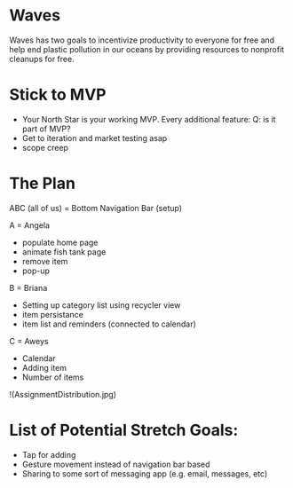 # Waves
Waves has two goals to incentivize productivity to everyone for free and help end plastic pollution in our oceans by providing resources to nonprofit cleanups for free.

# Stick to MVP
- Your North Star is your working MVP. Every additional feature: Q: is it part of MVP?
- Get to iteration and market testing asap
- scope creep 

# The Plan
ABC (all of us) = Bottom Navigation Bar (setup)

A = Angela
- populate home page
- animate fish tank page
- remove item
- pop-up

B = Briana
- Setting up category list using recycler view
- item persistance
- item list and reminders (connected to calendar)

C = Aweys
- Calendar
- Adding item
- Number of items

!(AssignmentDistribution.jpg)

# List of Potential Stretch Goals: 
- Tap for adding
- Gesture movement instead of navigation bar based
- Sharing to some sort of messaging app (e.g. email, messages, etc)
